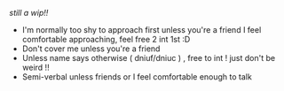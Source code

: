 *still a wip!!*

- I'm normally too shy to approach first unless you're a friend I feel comfortable approaching, feel free 2 int 1st :D
- Don't cover me unless you're a friend
- Unless name says otherwise ( dniuf/dniuc ) , free to int ! just don't be weird !!
- Semi-verbal unless friends or I feel comfortable enough to talk

<!---
sealiiee/sealiiee is a ✨ special ✨ repository because its `README.md` (this file) appears on your GitHub profile.
You can click the Preview link to take a look at your changes.
--->
